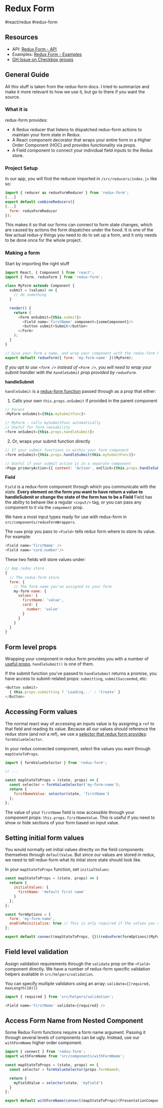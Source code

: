 # Redux Form
#react/redux #redux-form

## Resources
* API: [Redux Form - API](https://redux-form.com/7.0.0/docs/api/)
* Examples: [Redux Form - Examples](https://redux-form.com/7.0.0/examples/)
* [GH Issue on Checkbox groups](https://github.com/erikras/redux-form/issues/1037#issuecomment-243003954)

## General Guide
All this stuff is taken from the redux-form docs. I tried to summarize and make it more relevant to how we use it, but go to there if you want the source.

### What it is

redux-form provides:

* A Redux reducer that listens to dispatched redux-form actions to maintain your form state in Redux.
* A React component decorator that wraps your entire form in a Higher Order Component (HOC) and provides functionality via props.
* A Field component to connect your individual field inputs to the Redux store.

### Project Setup

In our app, you will find the reducer imported in `/src/reducers/index.js`  like so:
```js
import { reducer as reduxFormReducer } from 'redux-form';
[...]
export default combineReducers({
[...]
  form: reduxFormReducer
});
```

This makes it so that our forms can connect to form state changes, which are caused by actions the form dispatches under the hood.  It is one of the few actual redux-y things you need to do to set up a form, and it only needs to be done once for the whole project.

### Making a form

Start by importing the right stuff
```js
import React, { Component } from 'react';
import { Form, reduxForm } from 'redux-form';

class MyForm extends Component {
  submit = (values) => {
    // do something
  }

  render() {
    return (
      <Form onSubmit={this.submit}>
        <Field name='firstName' component={someComponent}/>
        <button submit>Submit</button>
      </Form>
    );
  }
}

// Give your form a name, and wrap your component with the redux-form higher order component.
export default reduxForm({ form: 'my-form-name' })(MyForm);
```
*If you opt to use `<form />` instead of `<Form />`, you will need to wrap your submit handler with the `handleSubmit` prop provided by `reduxForm`.*

**handleSubmit**

`handleSubmit` is a [redux-form function](https://redux-form.com/7.0.0/docs/api/props.md/#-code-handlesubmit-eventorsubmit-function-code-) passed through as a prop that either:

1) Calls your own `this.props.onSubmit` if provided in the parent component
```js
// Parent
<MyForm onSubmit={this.mySubmitFunc}>

// MyForm - calls mySubmitFunc automatically
// Useful for form reusability
<form onSubmit={this.props.handleSubmit}>
```

2) Or, wraps your submit function directly
```js
// If your submit functions is within your form component
<form onSubmit={this.props.handleSubmit(this.mySubmitFunc)}>

// Useful if your submit action is in a separate component
<Page primaryAction={{ content: 'Action', onClick={this.props.handleSubmit(this.mySubmitFunc)} }} >
```

**Field**

`Field` is a redux-form component through which you communicate with the state. **Every element on the form you want to have return a value to handleSubmit or change the state of the form has to be a Field** Field has the ability to behave like a regular `<input/>` tag, or you can pass any component to it via the `compoment` prop.

We have a most input types ready for use with redux-form in `src/components/reduxFormWrappers`.

The `name` prop you pass to `<Field>` tells redux form where to store its value. For example:

```js
<Field name='firstName' />
<Field name='card.number'/>
```

These two fields will store values under:
```js
// App redux store
{
  // The redux-form store
  form: {
    // The form name you've assigned to your form
    my-form-name: {
      values: {
        firstName: 'value',
        card: {
          number: 'value'
        }
      }
    }
  }
}
```

## Form level props
Wrapping your component in redux form provides you with a number of [useful props](https://redux-form.com/7.0.0/docs/api/props.md). `handleSubmit()` is one of them.

If the submit function you've passed to `handleSubmit` returns a promise, you have access to submit-related props: `submitting`, `submitSucceeded`, etc:
```js
<Button submit>
  { this.props.submitting ? 'Loading...' : 'Create' }
</Button>
```

## Accessing Form values
The normal react way of accessing an inputs value is by assigning a `ref` to that field and reading its value. Because all our values should reference the redux store (and not a ref), we use a [selector that redux form provides](https://redux-form.com/7.0.0/docs/api/formvalueselector.md/): `formValueSelector`.

In your redux connected component, select the values you want through `mapStateToProps`.
```js
import { formValueSelector } from 'redux-form';

// ...

const mapStateToProps = (state, props) => {
  const selector = formValueSelector('my-form-name');
  return {
    firstNameValue: selector(state, 'firstName')
  };
};
```

The value of your `firstName` field is now accessible through your component props: `this.props.firstNameValue`. This is useful if you need to show or hide sections of your form based on input value.

## Setting initial form values
You would normally set initial values directly on the field components themselves through `defaultValue`. But since our values are stored in redux, we need to tell redux-form what its intial store state should look like.

In your `mapStateToProps` function, set `initialValues`:
```js
const mapStateToProps = (state, props) => {
  return {
    initialValues: {
      firstName: 'default first name'
    }
  };
};

const formOptions = {
  form: 'my-form-name',
  enableReinitialize: true // This is only required if the values you choose are pulled from redux
};

export default connect(mapStateToProps, {})(reduxForm(formOptions)(MyForm));
```

## Field level validation
Assign validation requirements through the `validate` prop on the `<Field>` component directly. We have a number of redux-form specific validation helpers available in `src/helpers/validation`.

You can specify multiple validators using an array: `validate={[required, maxLength(10)]}`

```js
import { required } from 'src/helpers/validation';

<Field name='firstName' validate={required} />
```

## Access Form Name from Nested Component

Some Redux Form functions require a form name argument.  Passing it through several levels of components can be ugly.  Instead, use our `withFormName` higher order component.

```js
import { connect } from 'redux-form';
import withFormName from 'src/components/withFormName';

const mapStateToProps = (state, props) => {
  const selector = formValueSelector(props.formName);

  return {
    myFieldValue = selector(state, 'myField')
  }
};

export default withFormName(connect(mapStateToProps)(PresentationComponent));
```
